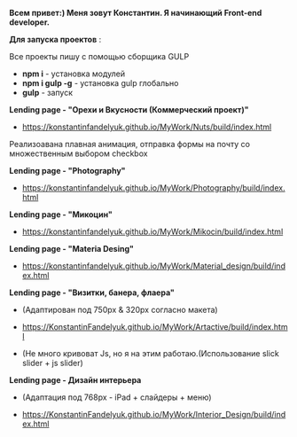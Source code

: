 **Всем привет:) Меня зовут Константин. Я начинающий Front-end developer.**

**Для запуска проектов** :

Все проекты пишу с помощью сборщика GULP

- **npm i** - установка модулей
- **npm i gulp -g** - установка gulp глобально
- **gulp** - запуск

**Lending page - "Орехи и Вкусности (Коммерческий проект)"**

- https://konstantinfandelyuk.github.io/MyWork/Nuts/build/index.html

Реализоавана плавная анимация, отправка формы на почту со множественным выбором checkbox

**Lending page - "Photography"**

- https://konstantinfandelyuk.github.io/MyWork/Photography/build/index.html

**Lending page - "Микоцин"**

- https://konstantinfandelyuk.github.io/MyWork/Mikocin/build/index.html

**Lending page - "Materia Desing"**

- https://konstantinfandelyuk.github.io/MyWork/Material_design/build/index.html

**Lending page - "Визитки, банера, флаера"**

- (Адаптирован под 750px & 320px согласно макета)

- https://KonstantinFandelyuk.github.io/MyWork/Artactive/build/index.html

- (Не много кривоват Js, но я на этим работаю.(Использование slick slider + js slider)

**Lending page - Дизайн интерьера**

- (Адаптация под 768px - iPad + слайдеры + меню)

- https://KonstantinFandelyuk.github.io/MyWork/Interior_Design/build/index.html